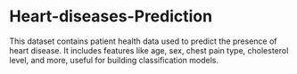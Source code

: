 # Heart-diseases-Prediction
This dataset contains patient health data used to predict the presence of heart disease. It includes features like age, sex, chest pain type, cholesterol level, and more, useful for building classification models.
